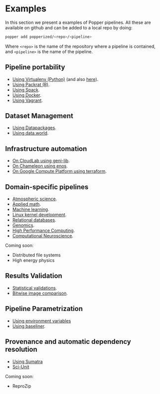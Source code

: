 # Examples

In this section we present a examples of Popper pipelines. All these 
are available on github and can be added to a local repo by doing:

```bash
popper add popperized/<repo>/<pipeline>
```

Where `<repo>` is the name of the repository where a pipeline is 
contained, and `<pipeline>` is the name of the pipeline.

## Pipeline portability

  * [Using Virtualenv (Python)][pyv1] (and also [here][pyv2]).
  * [Using Packrat (R)][packrat].
  * [Using Spack][spack].
  * [Using Docker][docker].
  * [Using Vagrant][vagrant].

## Dataset Management

  * [Using Datapackages][datapackages].
  * [Using data.world][data-world].

## Infrastructure automation

  * [On CloudLab using geni-lib][cloudlab].
  * [On Chameleon using enos][chameleon].
  * [On Google Compute Platform using terraform][gcp].

## Domain-specific pipelines

  * [Atmospheric science][nwp-wrf].
  * [Applied math][blis].
  * [Machine learning][docker].
  * [Linux kernel development][vagrant].
  * [Relational databases][postgres].
  * [Genomics][genomics].
  * [High Performance Computing][spack].
  * [Computational Neuroscience][sumatra].

Coming soon:

  * Distributed file systems
  * High energy physics

## Results Validation

  * [Statistical validations][pyv2].
  * [Bitwise image comparison][docker].

## Pipeline Parametrization

  * [Using environment variables][envvar-parameters]
  * [Using baseliner][cloudlab].

## Provenance and automatic dependency resolution

  * [Using Sumatra][sumatra]
  * [Sci-Unit][sciunit]

Coming soon:

  * ReproZip

[pyv1]: https://github.com/popperized/swc-lesson-pipelines/tree/master/pipelines/sea-surface-mapping
[pyv2]: https://github.com/popperized/popper-readthedocs-examples/tree/master/pipelines/validator
[spack]: https://github.com/popperized/popper-readthedocs-examples/tree/master/pipelines/mpip
[docker]: https://github.com/popperized/swc-lesson-pipelines/tree/master/pipelines/docker-data-science
[vagrant]: https://github.com/popperized/popper-readthedocs-examples/tree/master/pipelines/vagrant-linux
[sumatra]: https://github.com/popperized/open-comp-rsc-popper
[nwp-wrf]: https://github.com/popperized/nwp-popper
[genomics]: https://github.com/popperized/popper-readthedocs-examples/tree/master/pipelines/genomics
[datapackages]: https://github.com/popperized/popper-readthedocs-examples/tree/master/pipelines/datapackage
[postgres]: https://github.com/popperized/popper-readthedocs-examples/tree/master/pipelines/pgbench
[data-world]: https://github.com/popperized/popper-readthedocs-examples/tree/master/pipelines/data-world
[envvar-parameters]: https://github.com/popperized/popper-readthedocs-examples/tree/master/pipelines/envvar-param
[cloudlab]: https://github.com/popperized/popper-readthedocs-examples/tree/master/pipelines/cloudlab-benchmarking
[chameleon]: https://github.com/popperized/popper-readthedocs-examples/tree/master/pipelines/chameleon-benchmarking
[gcp]: https://github.com/popperized/popper-readthedocs-examples/tree/master/pipelines/gce-benchmarking
[packrat]: https://github.com/popperized/popper-readthedocs-examples/tree/master/pipelines/sea-surface-mapping-r
[blis]: https://github.com/popperized/popper-readthedocs-examples/tree/master/pipelines/blis
[sciunit]: https://github.com/popperized/sciPopper
